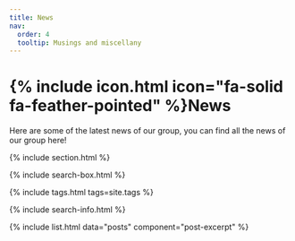 ```yaml
---
title: News
nav:
  order: 4
  tooltip: Musings and miscellany
---
```


# {% include icon.html icon="fa-solid fa-feather-pointed" %}News

Here are some of the latest news of our group, you can find all the news of our group here!

{% include section.html %}

{% include search-box.html %}

{% include tags.html tags=site.tags %}

{% include search-info.html %}

{% include list.html data="posts" component="post-excerpt" %}
